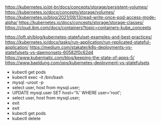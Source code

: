 https://kubernetes.io/pt-br/docs/concepts/storage/persistent-volumes/
https://kubernetes.io/docs/concepts/storage/volumes/
https://kubernetes.io/blog/2021/09/13/read-write-once-pod-access-mode-alpha/
https://kubernetes.io/docs/concepts/storage/storage-classes/
https://cloud.ibm.com/docs/containers?topic=containers-kube_concepts

https://loft.sh/blog/kubernetes-statefulset-examples-and-best-practices/
https://kubernetes.io/docs/tasks/run-application/run-replicated-stateful-application/
https://medium.com/stakater/k8s-deployments-vs-statefulsets-vs-daemonsets-60582f0c62d4
https://www.kubermatic.com/blog/keeping-the-state-of-apps-5/
https://www.baeldung.com/ops/kubernetes-deployment-vs-statefulsets

- kubectl get pods
- kubectl exec -it <mysql-pod-name> /bin/bash
- mysql -uroot -p
- select user, host from mysql.user;
- UPDATE mysql.user SET host='%' WHERE user='root';
- select user, host from mysql.user;
- exit
- exit
- kubectl get pods
- kubectl delete <mysql-pod-name>
